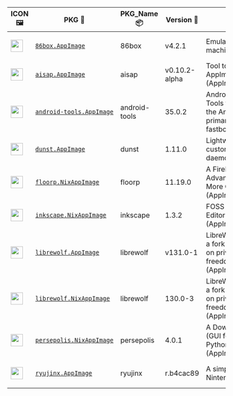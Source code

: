 |ICON 🖼️|PKG 📀|PKG_Name 📦|Version 🧬| Description ℹ️|Note ⚠️|Homepage 🌐|Source 📡|Size 💾|SHA256SUM 🔐|B3SUM 🔐|Script ⚙️|Log 🧾|
| ---- | ---- | ---- | ---- | ---- | ---- | ---- | ---- | ---- | ---- | ---- | ---- | ---- |
| <img src="https://pkg.ajam.dev/aarch64-Linux/86box.icon.png" width="28" height="28"> | [`86box.AppImage`](https://pkg.ajam.dev/aarch64-Linux/86box.AppImage) | 86box | v4.2.1 | Emulator of x86-based machines (AppImage) | You need to download ROMS (https://86box.readthedocs.io/en/latest/usage/roms.html)<br>(CI_VERIFIED: https://github.com/86Box/86Box/actions) | [https://86box.readthedocs.io](https://86box.readthedocs.io) | [https://github.com/86Box/86Box](https://github.com/86Box/86Box) |54.21 MB | `3ba06cb597b7626a3773cf955476df8dc237f2deb39f124e87dcce81e0516df8` | `80406afb0bc90f436d85fe24f086e7bcd6a31fe79e6c70ed7518a08deec8342e` | https://github.com/Azathothas/Toolpacks-Extras/blob/main/.github/scripts/aarch64-Linux/pkgs/86box.sh | https://pkg.ajam.dev/aarch64-Linux/86box.log | emulator,hypervisor |
| <img src="https://pkg.ajam.dev/aarch64-Linux/aisap.icon.png" width="28" height="28"> | [`aisap.AppImage`](https://pkg.ajam.dev/aarch64-Linux/aisap.AppImage) | aisap | v0.10.2-alpha | Tool to make sandboxing AppImages easy (AppImage , shImg) | This PKG was built from Source using appimagetool (CI_VERIFIED: https://github.com/mgord9518/aisap/actions) | [https://github.com/mgord9518/aisap](https://github.com/mgord9518/aisap) | [https://github.com/mgord9518/aisap](https://github.com/mgord9518/aisap) |2.5 MB | `e379bfe93410ace766a9f7990e844ec84173ec48fc286f034caaad64eb574037` | `cc3b3b5508d5c0ab3421d0059f3d19874cda45e4b5646503bfff4e0c5db5bf5a` | https://github.com/Azathothas/Toolpacks-Extras/blob/main/.github/scripts/aarch64-Linux/pkgs/aisap.sh | https://pkg.ajam.dev/aarch64-Linux/aisap.log | cli,sandbox |
| <img src="https://pkg.ajam.dev/aarch64-Linux/android-tools.icon.png" width="28" height="28"> | [`android-tools.AppImage`](https://pkg.ajam.dev/aarch64-Linux/android-tools.AppImage) | android-tools | 35.0.2 | Android SDK Platform-Tools that interface with the Android platform, primarily adb and fastboot (AppImage) | This PKG was built from Source using go-appimagetool, BUT the src has no CI (CI_VERIFIED: NONE) | [https://developer.android.com/tools/releases/platform-tools](https://developer.android.com/tools/releases/platform-tools) | [https://github.com/lzhiyong/android-sdk-tools](https://github.com/lzhiyong/android-sdk-tools) |11.06 MB | `c9b95554386d65b639c1ae43d07e90e10eae5e60f159741ddea4ad7895e0614e` | `caab700ed9fcf73265d9c5a63c6b8017527a664e83c23608a3ab851e34762f8f` | https://github.com/Azathothas/Toolpacks-Extras/blob/main/.github/scripts/aarch64-Linux/pkgs/android-tools.sh | https://pkg.ajam.dev/aarch64-Linux/android-tools.log | android,utility |
| <img src="https://pkg.ajam.dev/aarch64-Linux/dunst.icon.png" width="28" height="28"> | [`dunst.AppImage`](https://pkg.ajam.dev/aarch64-Linux/dunst.AppImage) | dunst | 1.11.0 | Lightweight and customizable notification daemon (AppImage) | This PKG was built from Source using go-appimagetool | [https://dunst-project.org](https://dunst-project.org) | [https://github.com/dunst-project/dunst](https://github.com/dunst-project/dunst) |12.27 MB | `05bd28dc1af41e2fcb070eeb142472c9884d15884925716b2bcfbf9c305b45e3` | `3fe46046fc556ac9a8cf69a3c026413d700ab9a8f4fad3f61cec33b6326cfe9c` | https://github.com/Azathothas/Toolpacks-Extras/blob/main/.github/scripts/aarch64-Linux/pkgs/dunst.sh | https://pkg.ajam.dev/aarch64-Linux/dunst.log | daemon,notification |
| <img src="https://pkg.ajam.dev/aarch64-Linux/floorp.icon.png" width="28" height="28"> | [`floorp.NixAppImage`](https://pkg.ajam.dev/aarch64-Linux/floorp.NixAppImage) | floorp | 11.19.0 | A FireFox Fork with Advanced Features & More Customization (AppImage,NixAppImage) | This PKG has Multiple Formats (CI_VERIFIED: https://github.com/Floorp-Projects/Floorp/actions) | [https://floorp.app](https://floorp.app) | [https://github.com/Floorp-Projects/Floorp](https://github.com/Floorp-Projects/Floorp) |355.52 MB | `d229afccae6f12512a6a9126566d0aef89ceecf4ac5284f22fd683681e59f7f3` | `82b993b9bd93ffe12b88a5c7d444066363abde2c749b3c7e7d2d8242d6ca7ac5` | https://github.com/Azathothas/Toolpacks-Extras/blob/main/.github/scripts/aarch64-Linux/pkgs/floorp.sh | https://pkg.ajam.dev/aarch64-Linux/floorp.log | browser,firefox-fork |
| <img src="https://pkg.ajam.dev/aarch64-Linux/inkscape.icon.png" width="28" height="28"> | [`inkscape.NixAppImage`](https://pkg.ajam.dev/aarch64-Linux/inkscape.NixAppImage) | inkscape | 1.3.2 | FOSS Vector Graphics Editor (AppImage,NixAppImage) | This PKG has Multiple Formats (CI_VERIFIED: https://gitlab.com/inkscape/inkscape/-/pipelines) | [https://inkscape.org](https://inkscape.org) | [https://gitlab.com/inkscape/inkscape](https://gitlab.com/inkscape/inkscape) |245.71 MB | `2c6e6ff7d9bf40a7ef0a2654f6e04c95959d57852332d481d1c7afce104c9dd5` | `d7d9d2bef182f87e11f2cd9e936e8a41938f0cbe538ed762c1542adf4b4a080d` | https://github.com/Azathothas/Toolpacks-Extras/blob/main/.github/scripts/aarch64-Linux/pkgs/inkscape.sh | https://pkg.ajam.dev/aarch64-Linux/inkscape.log | graphics,multimedia |
| <img src="https://pkg.ajam.dev/aarch64-Linux/librewolf.icon.png" width="28" height="28"> | [`librewolf.AppImage`](https://pkg.ajam.dev/aarch64-Linux/librewolf.AppImage) | librewolf | v131.0-1 | LibreWolf Web Browser is a fork of Firefox, focused on privacy, security and freedom (AppImage,NixAppImage) | This PKG has Multiple Formats (CI_VERIFIED: https://gitlab.com/librewolf-community/browser/appimage/-/pipelines) | [https://librewolf.net](https://librewolf.net) | [https://gitlab.com/librewolf-community/browser](https://gitlab.com/librewolf-community/browser) |88.39 MB | `e62be95947b099d0b4a3a906625fb2ea0c4449965e8c293dbd0b66cae985e1b2` | `4dfe4474a7062d897bae26fec0531f6f54e2ebd90d009be64370f51f57c234f5` | https://github.com/Azathothas/Toolpacks-Extras/blob/main/.github/scripts/aarch64-Linux/pkgs/librewolf.sh | https://pkg.ajam.dev/aarch64-Linux/librewolf.log | browser,privacy |
| <img src="https://pkg.ajam.dev/aarch64-Linux/librewolf.icon.png" width="28" height="28"> | [`librewolf.NixAppImage`](https://pkg.ajam.dev/aarch64-Linux/librewolf.NixAppImage) | librewolf | 130.0-3 | LibreWolf Web Browser is a fork of Firefox, focused on privacy, security and freedom (AppImage,NixAppImage) | This PKG has Multiple Formats (CI_VERIFIED: https://gitlab.com/librewolf-community/browser/appimage/-/pipelines) | [https://librewolf.net](https://librewolf.net) | [https://gitlab.com/librewolf-community/browser](https://gitlab.com/librewolf-community/browser) |334.29 MB | `a8ff66607f08fff45e3eca97c4460d86a025ad69d23c7936716b9ba7a584a646` | `0e430eeee0c703112e56f37489cdef5dd378fdba04fdfad684fd0f8b44690c87` | https://github.com/Azathothas/Toolpacks-Extras/blob/main/.github/scripts/aarch64-Linux/pkgs/librewolf.sh | https://pkg.ajam.dev/aarch64-Linux/librewolf.log | browser,privacy |
| <img src="https://pkg.ajam.dev/aarch64-Linux/persepolis.icon.png" width="28" height="28"> | [`persepolis.NixAppImage`](https://pkg.ajam.dev/aarch64-Linux/persepolis.NixAppImage) | persepolis | 4.0.1 | A Download Manager (GUI for aria2) written in Python (AppImage,NixAppImage) | (CI_VERIFIED: NONE) | [https://persepolisdm.github.io](https://persepolisdm.github.io) | [https://github.com/persepolisdm/persepolis](https://github.com/persepolisdm/persepolis) |214.39 MB | `1696d2110177ffb13bd7d852a85371c3a1a47c381508eb06349cda8f2468fb39` | `fd3c7d54a3e5fec3c1c07de606a95739bd205e0b38915a65d0646c0dac730251` | https://github.com/Azathothas/Toolpacks-Extras/blob/main/.github/scripts/aarch64-Linux/pkgs/persepolis.sh | https://pkg.ajam.dev/aarch64-Linux/persepolis.log | downloader,multimedia |
| <img src="https://pkg.ajam.dev/aarch64-Linux/ryujinx.icon.png" width="28" height="28"> | [`ryujinx.AppImage`](https://pkg.ajam.dev/aarch64-Linux/ryujinx.AppImage) | ryujinx | r.b4cac89 | A simple, experimental Nintendo Switch emulator | (CI_VERIFIED: https://github.com/ryujinx-mirror/ryujinx/actions) | [https://github.com/ryujinx-mirror/ryujinx](https://github.com/ryujinx-mirror/ryujinx) | [https://github.com/ryujinx-mirror/ryujinx](https://github.com/ryujinx-mirror/ryujinx) |24.25 MB | `bccab55187c0c38c44988525268db9bc8e4cb5d64f87ebde5df2b1553723b3ad` | `cd1af79d4e3226ba4355f893a8f4936681439a018d74e699e6c98e32486d0a72` | https://github.com/Azathothas/Toolpacks-Extras/blob/main/.github/scripts/aarch64-Linux/pkgs/ryujinx.sh | https://pkg.ajam.dev/aarch64-Linux/ryujinx.log | emulator |
